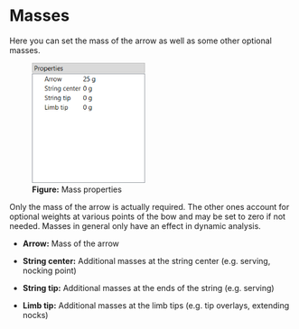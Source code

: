 # Masses

Here you can set the mass of the arrow as well as some other optional masses.

<figure>
  <img src="images/screenshots/editor/masses.png" style="width:200px">
  <figcaption><b>Figure:</b> Mass properties</figcaption>
</figure>

Only the mass of the arrow is actually required.
The other ones account for optional weights at various points of the bow and may be set to zero if not needed.
Masses in general only have an effect in dynamic analysis.

- **Arrow:** Mass of the arrow

- **String center:** Additional masses at the string center (e.g. serving, nocking point)

- **String tip:** Additional masses at the ends of the string (e.g. serving)

- **Limb tip:** Additional masses at the limb tips (e.g. tip overlays, extending nocks)